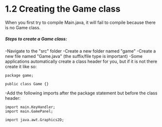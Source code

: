 # 1.2 Creating the Game class

When you first try to compile Main.java, it will fail to compile because there is no Game class.  
##### Steps to create a Game class:
-Navigate to the "src" folder
-Create a new folder named "game"
-Create a new file named "Game.java" (the suffix/file type is important)
-Some applications automatically create a class header for you, but if it is not there create it like so:  

    package game;  
  
    public class Game {}  
   
-Add the following imports after the package statement but before the class header:  
    
    import main.KeyHandler;  
    import main.GamePanel;  

    import java.awt.Graphics2D;  
    
